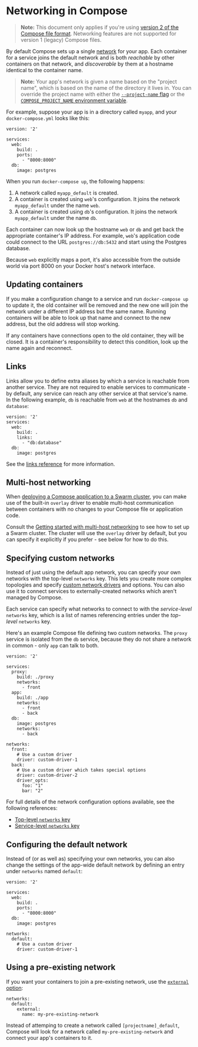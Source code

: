 <!--[metadata]>
+++
title = "Networking in Compose"
description = "How Compose sets up networking between containers"
keywords = ["documentation, docs,  docker, compose, orchestration, containers, networking"]
[menu.main]
parent="workw_compose"
weight=21
+++
<![end-metadata]-->


# Networking in Compose

> **Note:** This document only applies if you're using [version 2 of the Compose file format](compose-file.md#versioning). Networking features are not supported for version 1 (legacy) Compose files.

By default Compose sets up a single
[network](/engine/reference/commandline/network_create.md) for your app. Each
container for a service joins the default network and is both *reachable* by
other containers on that network, and *discoverable* by them at a hostname
identical to the container name.

> **Note:** Your app's network is given a name based on the "project name",
> which is based on the name of the directory it lives in. You can override the
> project name with either the [`--project-name`
> flag](reference/overview.md) or the [`COMPOSE_PROJECT_NAME` environment
> variable](reference/envvars.md#compose-project-name).

For example, suppose your app is in a directory called `myapp`, and your `docker-compose.yml` looks like this:

    version: '2'

    services:
      web:
        build: .
        ports:
          - "8000:8000"
      db:
        image: postgres

When you run `docker-compose up`, the following happens:

1.  A network called `myapp_default` is created.
2.  A container is created using `web`'s configuration. It joins the network
    `myapp_default` under the name `web`.
3.  A container is created using `db`'s configuration. It joins the network
    `myapp_default` under the name `db`.

Each container can now look up the hostname `web` or `db` and
get back the appropriate container's IP address. For example, `web`'s
application code could connect to the URL `postgres://db:5432` and start
using the Postgres database.

Because `web` explicitly maps a port, it's also accessible from the outside world via port 8000 on your Docker host's network interface.

## Updating containers

If you make a configuration change to a service and run `docker-compose up` to update it, the old container will be removed and the new one will join the network under a different IP address but the same name. Running containers will be able to look up that name and connect to the new address, but the old address will stop working.

If any containers have connections open to the old container, they will be closed. It is a container's responsibility to detect this condition, look up the name again and reconnect.

## Links

Links allow you to define extra aliases by which a service is reachable from another service. They are not required to enable services to communicate - by default, any service can reach any other service at that service's name. In the following example, `db` is reachable from `web` at the hostnames `db` and `database`:

    version: '2'
    services:
      web:
        build: .
        links:
          - "db:database"
      db:
        image: postgres

See the [links reference](compose-file.md#links) for more information.

## Multi-host networking

When [deploying a Compose application to a Swarm cluster](swarm.md), you can make use of the built-in `overlay` driver to enable multi-host communication between containers with no changes to your Compose file or application code.

Consult the [Getting started with multi-host networking](/engine/userguide/networking/get-started-overlay.md) to see how to set up a Swarm cluster. The cluster will use the `overlay` driver by default, but you can specify it explicitly if you prefer - see below for how to do this.

## Specifying custom networks

Instead of just using the default app network, you can specify your own networks with the top-level `networks` key. This lets you create more complex topologies and specify [custom network drivers](/engine/extend/plugins_network.md) and options. You can also use it to connect services to externally-created networks which aren't managed by Compose.

Each service can specify what networks to connect to with the *service-level* `networks` key, which is a list of names referencing entries under the *top-level* `networks` key.

Here's an example Compose file defining two custom networks. The `proxy` service is isolated from the `db` service, because they do not share a network in common - only `app` can talk to both.

    version: '2'

    services:
      proxy:
        build: ./proxy
        networks:
          - front
      app:
        build: ./app
        networks:
          - front
          - back
      db:
        image: postgres
        networks:
          - back

    networks:
      front:
        # Use a custom driver
        driver: custom-driver-1
      back:
        # Use a custom driver which takes special options
        driver: custom-driver-2
        driver_opts:
          foo: "1"
          bar: "2"

For full details of the network configuration options available, see the following references:

- [Top-level `networks` key](compose-file.md#network-configuration-reference)
- [Service-level `networks` key](compose-file.md#networks)

## Configuring the default network

Instead of (or as well as) specifying your own networks, you can also change the settings of the app-wide default network by defining an entry under `networks` named `default`:

    version: '2'

    services:
      web:
        build: .
        ports:
          - "8000:8000"
      db:
        image: postgres

    networks:
      default:
        # Use a custom driver
        driver: custom-driver-1

## Using a pre-existing network

If you want your containers to join a pre-existing network, use the [`external` option](compose-file.md#network-configuration-reference):

    networks:
      default:
        external:
          name: my-pre-existing-network

Instead of attemping to create a network called `[projectname]_default`, Compose will look for a network called `my-pre-existing-network` and connect your app's containers to it.
